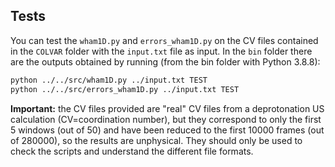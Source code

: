 ## Tests

You can test the `wham1D.py` and `errors_wham1D.py` on the CV files contained in the `COLVAR` folder with the `input.txt` file as input. In the `bin` folder there are the outputs obtained by running (from the bin folder with Python 3.8.8):
```sh
python ../../src/wham1D.py ../input.txt TEST
python ../../src/errors_wham1D.py ../input.txt TEST
```

**Important:** the CV files provided are "real" CV files from a deprotonation US calculation (CV=coordination number), but they correspond to only the first 5 windows (out of 50) and have been reduced to the first 10000 frames (out of 280000), so the results are unphysical. They should only be used to check the scripts and understand the different file formats.
